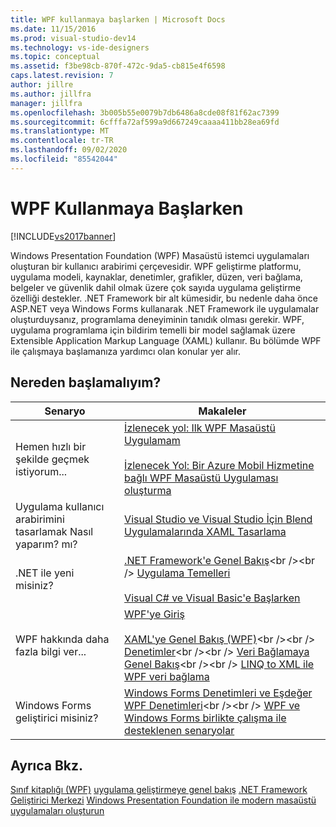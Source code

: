 ```yaml
---
title: WPF kullanmaya başlarken | Microsoft Docs
ms.date: 11/15/2016
ms.prod: visual-studio-dev14
ms.technology: vs-ide-designers
ms.topic: conceptual
ms.assetid: f3be98cb-870f-472c-9da5-cb815e4f6598
caps.latest.revision: 7
author: jillre
ms.author: jillfra
manager: jillfra
ms.openlocfilehash: 3b005b55e0079b7db6486a8cde08f81f62ac7399
ms.sourcegitcommit: 6cfffa72af599a9d667249caaaa411bb28ea69fd
ms.translationtype: MT
ms.contentlocale: tr-TR
ms.lasthandoff: 09/02/2020
ms.locfileid: "85542044"
---
```

# <a name="getting-started-with-wpf"></a>WPF Kullanmaya Başlarken
[!INCLUDE[vs2017banner](../includes/vs2017banner.md)]

Windows Presentation Foundation (WPF) Masaüstü istemci uygulamaları oluşturan bir kullanıcı arabirimi çerçevesidir. WPF geliştirme platformu, uygulama modeli, kaynaklar, denetimler, grafikler, düzen, veri bağlama, belgeler ve güvenlik dahil olmak üzere çok sayıda uygulama geliştirme özelliği destekler. .NET Framework bir alt kümesidir, bu nedenle daha önce ASP.NET veya Windows Forms kullanarak .NET Framework ile uygulamalar oluşturduysanız, programlama deneyiminin tanıdık olması gerekir. WPF, uygulama programlama için bildirim temelli bir model sağlamak üzere Extensible Application Markup Language (XAML) kullanır. Bu bölümde WPF ile çalışmaya başlamanıza yardımcı olan konular yer alır.

## <a name="where-should-i-start"></a>Nereden başlamalıyım?

|Senaryo|Makaleler|
|-|-|
|Hemen hızlı bir şekilde geçmek istiyorum...|[İzlenecek yol: Ilk WPF Masaüstü Uygulamam](../designers/walkthrough-my-first-wpf-desktop-application2.md)<br /><br /> [İzlenecek Yol: Bir Azure Mobil Hizmetine bağlı WPF Masaüstü Uygulaması oluşturma](../designers/walkthrough-create-a-wpf-desktop-application-connected-to-an-azure-mobile-service.md)|
|Uygulama kullanıcı arabirimini tasarlamak Nasıl yaparım? mı?|[Visual Studio ve Visual Studio İçin Blend Uygulamalarında XAML Tasarlama](../designers/designing-xaml-in-visual-studio.md)|
|.NET ile yeni misiniz?|[.NET Framework'e Genel Bakış](https://msdn.microsoft.com/library/zw4w595w\(v=vs.140\).aspx)<br /><br /> [Uygulama Temelleri](https://msdn.microsoft.com/library/653da4ba-3752-4d1f-a08a-de017dc86ecc)<br /><br /> [Visual C# ve Visual Basic'e Başlarken](https://msdn.microsoft.com/library/dd492171\(v=vs.140\).aspx)|
|WPF hakkında daha fazla bilgi ver...|[WPF'ye Giriş](../designers/introduction-to-wpf.md)<br /><br /> [XAML'ye Genel Bakış (WPF)](https://msdn.microsoft.com/library/ms752059\(v=vs.100\).aspx)<br /><br /> [Denetimler](https://msdn.microsoft.com/library/bb613551\(v=vs.100\).aspx)<br /><br /> [Veri Bağlamaya Genel Bakış](https://msdn.microsoft.com/library/ms752347\(v=vs.100\).aspx)<br /><br /> [LINQ to XML ile WPF veri bağlama](../designers/wpf-data-binding-with-linq-to-xml.md)|
|Windows Forms geliştirici misiniz?|[Windows Forms Denetimleri ve Eşdeğer WPF Denetimleri](https://msdn.microsoft.com/library/ms750559\(v=vs.100\).aspx)<br /><br /> [WPF ve Windows Forms birlikte çalışma ile desteklenen senaryolar](https://msdn.microsoft.com/library/ms751797\(v=vs.100\).aspx)|

## <a name="see-also"></a>Ayrıca Bkz.
 [Sınıf kitaplığı (WPF)](https://msdn.microsoft.com/library/ms753307\(v=vs.100\).aspx) [uygulama geliştirmeye genel bakış](https://msdn.microsoft.com/library/bb613549\(v=vs.100\).aspx) [.NET Framework Geliştirici Merkezi](https://dotnet.microsoft.com/) [Windows Presentation Foundation ile modern masaüstü uygulamaları oluşturun](../designers/create-modern-desktop-applications-with-windows-presentation-foundation.md)
